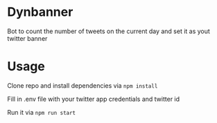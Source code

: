 # Dynbanner

Bot to count the number of tweets on the current day and set it as yout twitter banner

# Usage

Clone repo and install dependencies via `npm install`

Fill in .env file with your twitter app credentials and twitter id

Run it via `npm run start`
